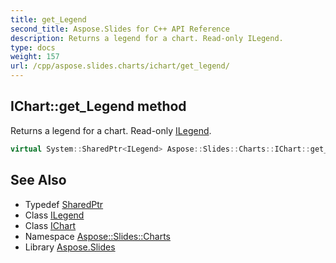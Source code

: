 ```yaml
---
title: get_Legend
second_title: Aspose.Slides for C++ API Reference
description: Returns a legend for a chart. Read-only ILegend.
type: docs
weight: 157
url: /cpp/aspose.slides.charts/ichart/get_legend/
---
```

## IChart::get_Legend method


Returns a legend for a chart. Read-only [ILegend](../../ilegend/).

```cpp
virtual System::SharedPtr<ILegend> Aspose::Slides::Charts::IChart::get_Legend()=0
```

## See Also

* Typedef [SharedPtr](../../../system/sharedptr/)
* Class [ILegend](../../ilegend/)
* Class [IChart](../)
* Namespace [Aspose::Slides::Charts](../../)
* Library [Aspose.Slides](../../../)

